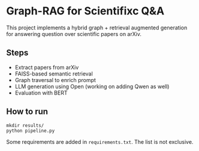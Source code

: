 # Graph-RAG for Scientifixc Q&A

This project implements a hybrid graph + retrieval augmented generation for answering question over scientific papers on arXiv.

## Steps
- Extract papers from arXiv
- FAISS-based semantic retrieval
- Graph traversal to enrich prompt
- LLM generation using Open (working on adding Qwen as well)
- Evaluation with BERT

## How to run
```
mkdir results/ 
python pipeline.py
```

Some requirements are added in `requirements.txt`. The list is not exclusive.
